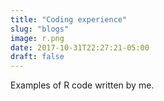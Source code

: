 ```yaml
---
title: "Coding experience"
slug: "blogs"
image: r.png
date: 2017-10-31T22:27:21-05:00
draft: false
---
```


Examples of R code written by me.